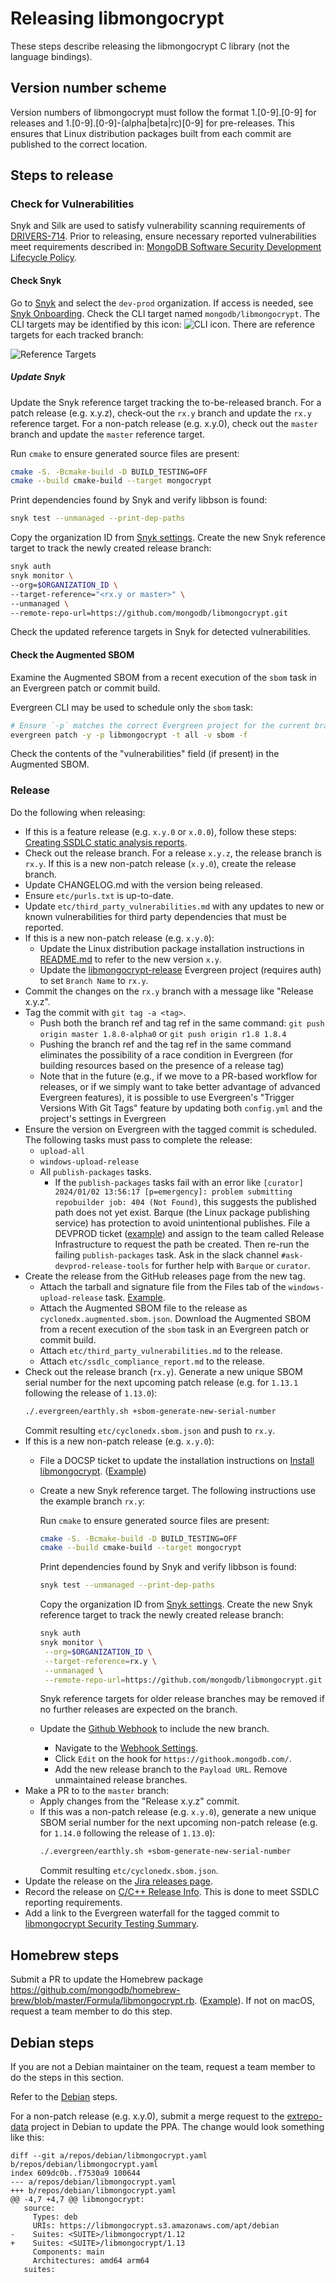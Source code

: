# Releasing libmongocrypt

These steps describe releasing the libmongocrypt C library (not the language bindings).

## Version number scheme ##
Version numbers of libmongocrypt must follow the format 1.[0-9].[0-9] for releases and 1.[0-9].[0-9]-(alpha|beta|rc)[0-9] for pre-releases.  This ensures that Linux distribution packages built from each commit are published to the correct location.

## Steps to release ##

### Check for Vulnerabilities

Snyk and Silk are used to satisfy vulnerability scanning requirements of [DRIVERS-714](https://jira.mongodb.org/browse/DRIVERS-714). Prior to releasing, ensure necessary reported vulnerabilities meet requirements described in: [MongoDB Software Security Development Lifecycle Policy](https://docs.google.com/document/d/1u0m4Kj2Ny30zU74KoEFCN4L6D_FbEYCaJ3CQdCYXTMc/edit?tab=t.0#bookmark=id.l09k96qt24jm).

#### Check Snyk

Go to [Snyk](https://app.snyk.io/) and select the `dev-prod` organization. If access is needed, see [Snyk Onboarding](https://docs.google.com/document/d/1A38HvDvVFOwLtJQfQwIGcy5amAIpDwHUkNInwezLwXY/edit#heading=h.9ayipd2nt7xg). Check the CLI target named `mongodb/libmongocrypt`. The CLI targets may be identified by this icon: ![CLI icon](img/cli-icon.png). There are reference targets for each tracked branch:

![Reference Targets](img/reference-targets.png)

##### Update Snyk

Update the Snyk reference target tracking the to-be-released branch. For a patch release (e.g. x.y.z), check-out the `rx.y` branch and update the `rx.y` reference target. For a non-patch release (e.g. x.y.0), check out the `master` branch and update the `master` reference target.

Run `cmake` to ensure generated source files are present:
```bash
cmake -S. -Bcmake-build -D BUILD_TESTING=OFF
cmake --build cmake-build --target mongocrypt
```

Print dependencies found by Snyk and verify libbson is found:
```bash
snyk test --unmanaged --print-dep-paths
```

Copy the organization ID from [Snyk settings](https://app.snyk.io/org/dev-prod/manage/settings). Create the new Snyk reference target to track the newly created release branch:
```bash
snyk auth
snyk monitor \
--org=$ORGANIZATION_ID \
--target-reference="<rx.y or master>" \
--unmanaged \
--remote-repo-url=https://github.com/mongodb/libmongocrypt.git
```

Check the updated reference targets in Snyk for detected vulnerabilities.

#### Check the Augmented SBOM

Examine the Augmented SBOM from a recent execution of the `sbom` task in an Evergreen patch or commit build.

Evergreen CLI may be used to schedule only the `sbom` task:

```bash
# Ensure `-p` matches the correct Evergreen project for the current branch!
evergreen patch -y -p libmongocrypt -t all -v sbom -f
```

Check the contents of the "vulnerabilities" field (if present) in the Augmented SBOM.

### Release

Do the following when releasing:
- If this is a feature release (e.g. `x.y.0` or `x.0.0`), follow these steps: [Creating SSDLC static analysis reports](https://docs.google.com/document/d/1rkFL8ymbkc0k8Apky9w5pTPbvKRm68wj17mPJt2_0yo/edit).
- Check out the release branch. For a release `x.y.z`, the release branch is `rx.y`. If this is a new non-patch release (`x.y.0`), create the release branch.
- Update CHANGELOG.md with the version being released.
- Ensure `etc/purls.txt` is up-to-date.
- Update `etc/third_party_vulnerabilities.md` with any updates to new or known vulnerabilities for third party dependencies that must be reported.
- If this is a new non-patch release (e.g. `x.y.0`):
   - Update the Linux distribution package installation instructions in [README.md](../README.md) to refer to the new version `x.y`.
   - Update the [libmongocrypt-release](https://spruce.mongodb.com/project/libmongocrypt-release/settings/general) Evergreen project (requires auth) to set `Branch Name` to `rx.y`.
- Commit the changes on the `rx.y` branch with a message like "Release x.y.z".
- Tag the commit with `git tag -a <tag>`.
   - Push both the branch ref and tag ref in the same command: `git push origin master 1.8.0-alpha0` or `git push origin r1.8 1.8.4`
   - Pushing the branch ref and the tag ref in the same command eliminates the possibility of a race condition in Evergreen (for building resources based on the presence of a release tag)
   - Note that in the future (e.g., if we move to a PR-based workflow for releases, or if we simply want to take better advantage of advanced Evergreen features), it is possible to use Evergreen's "Trigger Versions With Git Tags" feature by updating both `config.yml` and the project's settings in Evergreen
- Ensure the version on Evergreen with the tagged commit is scheduled. The following tasks must pass to complete the release:
   - `upload-all`
   - `windows-upload-release`
   - All `publish-packages` tasks.
      - If the `publish-packages` tasks fail with an error like `[curator] 2024/01/02 13:56:17 [p=emergency]: problem submitting repobuilder job: 404 (Not Found)`, this suggests the published path does not yet exist. Barque (the Linux package publishing service) has protection to avoid unintentional publishes. File a DEVPROD ticket ([example](https://jira.mongodb.org/browse/DEVPROD-15320)) and assign to the team called Release Infrastructure to request the path be created. Then re-run the failing `publish-packages` task. Ask in the slack channel `#ask-devprod-release-tools` for further help with `Barque` or `curator`.
- Create the release from the GitHub releases page from the new tag.
   - Attach the tarball and signature file from the Files tab of the `windows-upload-release` task. [Example](https://github.com/mongodb/libmongocrypt/releases/tag/1.13.0).
   - Attach the Augmented SBOM file to the release as `cyclonedx.augmented.sbom.json`.
     Download the Augmented SBOM from a recent execution of the `sbom` task in an Evergreen patch or commit build.
   - Attach `etc/third_party_vulnerabilities.md` to the release.
   - Attach `etc/ssdlc_compliance_report.md` to the release.
- Check out the release branch (`rx.y`). Generate a new unique SBOM serial number for the next upcoming patch release (e.g. for `1.13.1` following the release of `1.13.0`):
   ```bash
   ./.evergreen/earthly.sh +sbom-generate-new-serial-number
   ```
   Commit resulting `etc/cyclonedx.sbom.json` and push to `rx.y`.
- If this is a new non-patch release (e.g. `x.y.0`):
   - File a DOCSP ticket to update the installation instructions on [Install libmongocrypt](https://www.mongodb.com/docs/manual/core/csfle/reference/libmongocrypt/). ([Example](https://jira.mongodb.org/browse/DOCSP-47954))
   - Create a new Snyk reference target. The following instructions use the example branch `rx.y`:

     Run `cmake` to ensure generated source files are present:
     ```bash
     cmake -S. -Bcmake-build -D BUILD_TESTING=OFF
     cmake --build cmake-build --target mongocrypt
     ```

     Print dependencies found by Snyk and verify libbson is found:
     ```bash
     snyk test --unmanaged --print-dep-paths
     ```

     Copy the organization ID from [Snyk settings](https://app.snyk.io/org/dev-prod/manage/settings). Create the new Snyk reference target to track the newly created release branch:
     ```bash
     snyk auth
     snyk monitor \
      --org=$ORGANIZATION_ID \
      --target-reference=rx.y \
      --unmanaged \
      --remote-repo-url=https://github.com/mongodb/libmongocrypt.git
     ```
     Snyk reference targets for older release branches may be removed if no further releases are expected on the branch.
   - Update the [Github Webhook](https://wiki.corp.mongodb.com/display/INTX/Githook) to include the new branch.
     - Navigate to the [Webhook Settings](https://github.com/mongodb/libmongocrypt/settings/hooks).
     - Click `Edit` on the hook for `https://githook.mongodb.com/`.
     - Add the new release branch to the `Payload URL`. Remove unmaintained release branches.
- Make a PR to to the `master` branch:
   - Apply changes from the "Release x.y.z" commit.
   - If this was a non-patch release (e.g. `x.y.0`), generate a new unique SBOM serial number for the next upcoming non-patch release (e.g. for `1.14.0` following the release of `1.13.0`):
     ```bash
     ./.evergreen/earthly.sh +sbom-generate-new-serial-number
     ```
     Commit resulting `etc/cyclonedx.sbom.json`.
- Update the release on the [Jira releases page](https://jira.mongodb.org/projects/MONGOCRYPT/versions).
- Record the release on [C/C++ Release Info](https://docs.google.com/spreadsheets/d/1yHfGmDnbA5-Qt8FX4tKWC5xk9AhzYZx1SKF4AD36ecY/edit?usp=sharing). This is done to meet SSDLC reporting requirements.
- Add a link to the Evergreen waterfall for the tagged commit to [libmongocrypt Security Testing Summary](https://docs.google.com/document/d/1dc7uvBzu3okAIsA8LSW5sVQGkYIvwpBVdg5v4wb4c4s/edit#heading=h.5t79jwe4p0ss).

## Homebrew steps ##
Submit a PR to update the Homebrew package https://github.com/mongodb/homebrew-brew/blob/master/Formula/libmongocrypt.rb. ([Example](https://github.com/mongodb/homebrew-brew/pull/234)). If not on macOS, request a team member to do this step.

## Debian steps ##
If you are not a Debian maintainer on the team, request a team member to do the steps in this section.

Refer to the [Debian](https://github.com/mongodb/mongo-c-driver/blob/master/docs/dev/debian.rst) steps.

For a non-patch release (e.g. x.y.0), submit a merge request to the [extrepo-data](https://salsa.debian.org/extrepo-team/extrepo-data) project in Debian to update the PPA. The change would look something like this:

```
diff --git a/repos/debian/libmongocrypt.yaml b/repos/debian/libmongocrypt.yaml
index 609dc0b..f7530a9 100644
--- a/repos/debian/libmongocrypt.yaml
+++ b/repos/debian/libmongocrypt.yaml
@@ -4,7 +4,7 @@ libmongocrypt:
   source:
     Types: deb
     URIs: https://libmongocrypt.s3.amazonaws.com/apt/debian
-    Suites: <SUITE>/libmongocrypt/1.12
+    Suites: <SUITE>/libmongocrypt/1.13
     Components: main
     Architectures: amd64 arm64
   suites:
```

